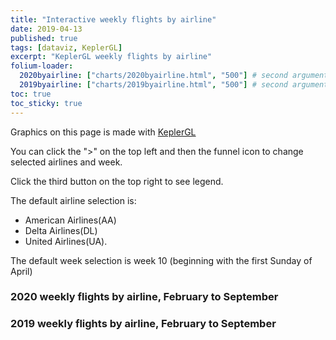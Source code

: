 ```yaml
---
title: "Interactive weekly flights by airline"
date: 2019-04-13
published: true
tags: [dataviz, KeplerGL]
excerpt: "KeplerGL weekly flights by airline"
folium-loader:
  2020byairline: ["charts/2020byairline.html", "500"] # second argument is the height
  2019byairline: ["charts/2019byairline.html", "500"] # second argument is the height
toc: true
toc_sticky: true
---
```



Graphics on this page is made with [KeplerGL](https://github.com/keplergl/kepler.gl)

You can click the ">" on the top left and then the funnel icon to change selected airlines and week.

Click the third button on the top right to see legend.

The default airline selection is:
- American Airlines(AA)
- Delta Airlines(DL)
- United Airlines(UA).

The default week selection is week 10 (beginning with the first Sunday of April)

### 2020 weekly flights by airline, February to September

<div id="2020byairline"></div>

### 2019 weekly flights by airline, February to September

<div id="2019byairline"></div>
